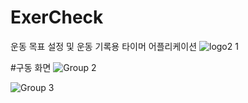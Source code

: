 # ExerCheck
운동 목표 설정 및 운동 기록용 타이머 어플리케이션
![logo2 1](https://github.com/user-attachments/assets/039f4c50-f654-4fe7-a53b-dc8826fbcad8)

#구동 화면
![Group 2](https://github.com/user-attachments/assets/52e90132-3902-4fa2-88c0-1ab4516974c0)

![Group 3](https://github.com/user-attachments/assets/f273e600-624d-4c1a-9c60-7427280a5733)

